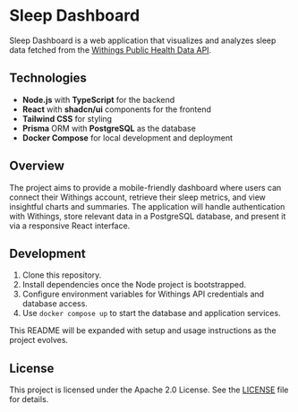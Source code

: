# Sleep Dashboard

Sleep Dashboard is a web application that visualizes and analyzes sleep data fetched from the [Withings Public Health Data API](https://developer.withings.com/developer-guide/v3/integration-guide/public-health-data-api/public-health-data-api-overview/).

## Technologies

- **Node.js** with **TypeScript** for the backend
- **React** with **shadcn/ui** components for the frontend
- **Tailwind CSS** for styling
- **Prisma** ORM with **PostgreSQL** as the database
- **Docker Compose** for local development and deployment

## Overview

The project aims to provide a mobile-friendly dashboard where users can connect their Withings account, retrieve their sleep metrics, and view insightful charts and summaries. The application will handle authentication with Withings, store relevant data in a PostgreSQL database, and present it via a responsive React interface.

## Development

1. Clone this repository.
2. Install dependencies once the Node project is bootstrapped.
3. Configure environment variables for Withings API credentials and database access.
4. Use `docker compose up` to start the database and application services.

This README will be expanded with setup and usage instructions as the project evolves.

## License

This project is licensed under the Apache 2.0 License. See the [LICENSE](LICENSE) file for details.
